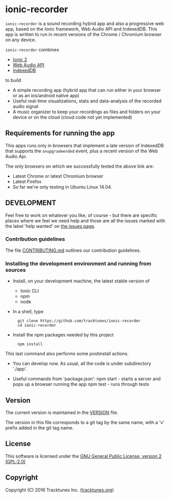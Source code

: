 # ionic-recorder

`ionic-recorder` is a sound recording hybrid app and also a progressive
web app, based on the Ionic framework, Web Audio API and IndexedDB. This
app is written to run in recent versions of the Chrome / Chromium browser
on any device.

`ionic-recorder` combines
* [Ionic 2](http://ionicframework.com/docs/v2/)
* [Web Audio API](
        https://developer.mozilla.org/en-US/docs/Web/API/Web_Audio_API)
* [IndexedDB](
        https://developer.mozilla.org/en-US/docs/Web/API/IndexedDB_API)

to build
* A simple recording app (hybrid app that can run either in your browser or 
  as an ios/android native app)
* Useful real-time visualizations, stats and data-analysis of the recorded 
  audio signal
* A music organizer to keep your recordings as files and folders on your
device or on the cloud (cloud code not yet implemented)

## Requirements for running the app
This apps runs only in browsers that implement
a late version of IndexedDB that supports the `onupgradeended` event,
plus a recent version of the Web Audio Api.

The only browsers on which we successfully tested the above link are:
* Latest Chrome or latest Chromium browser
* Latest Firefox
* So far we're only testing in Ubuntu Linux 14.04.

## DEVELOPMENT

Feel free to work on whatever you like, of course - but there are specific
places where we feel we need help and those are all the issues marked with
the label 'help wanted' on [the issues page](
        https://github.com/tracktunes/ionic-recorder/issues).

### Contribution guidelines

The file [CONTRIBUTING.md](
    https://github.com/tracktunes/ionic-recorder/blob/master/CONTRIBUTING.md)
outlines our contribution guidelines.

### Installing the development environment and running from sources
* Install, on your development machine, the latest stable version of
  * Ionic CLI
  * npm
  * node
* In a shell, type

        git clone https://github.com/tracktunes/ionic-recorder
        cd ionic-recorder
* Install the npm packages needed by this project

        npm install
This last command also performs some postinstall actions.

* You can develop now. As usual, all the code is
  under subdirectory './app'.

* Useful commands from 'package.json': 
        npm start - starts a server and pops up a browser running the app
        npm test - runs through tests

## Version
The current version is maintained in the
[VERSION](https://github.com/tracktunes/ionic-recorder/blob/master/VERSION)
file.

The version in this file corresponds to a git tag by the same name,
with a 'v' prefix added in the git tag name.

## License

This software is licensed under the [GNU General Public License, version 2 (GPL-2.0)](https://opensource.org/licenses/GPL-2.0)

## Copyright

Copyright (C) 2016 Tracktunes Inc. ([tracktunes.org](https://tracktunes.org))
